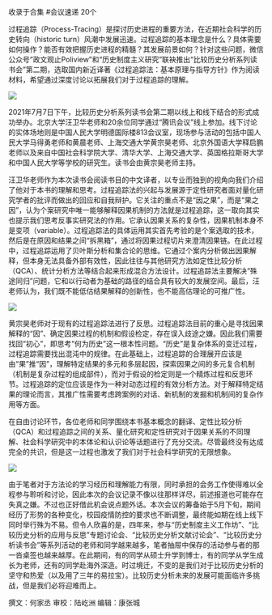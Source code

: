 

收录于合集 #会议速递 20个

过程追踪（Process-Tracing）是探讨历史进程的重要方法，在近期社会科学的历史转向（historic
turn）风潮中发展迅速。过程追踪的基本理念是什么？具体需要如何操作？能否有效把握历史进程的精髓？其发展前景如何？针对这些问题，微信公众号“政文观止Poliview”和“历史制度主义研究”联袂推出“比较历史分析系列读书会”第二期，选取国内新近译著《过程追踪法：基本原理与指导方针》作为阅读材料，希望通过深度讨论以拓展我们对于过程追踪的理解。

![](/images/88/2.png)

2021年7月7日下午，比较历史分析系列读书会第二期以线上和线下结合的形式成功举办。北京大学汪卫华老师和20余位同学通过“腾讯会议”线上参加。线下讨论的实体场地则是中国人民大学明德国际楼813会议室，现场参与活动的包括中国人民大学马得勇老师和黄晨老师、上海交通大学黄宗昊老师、北京外国语大学释启鹏老师以及来自中国社会科学院大学、清华大学、上海交通大学、英国格拉斯哥大学和中国人民大学等学校的研究生。读书会由黄宗昊老师主持。  

  

汪卫华老师作为本次读书会阅读书目的中文译者，以专业而独到的视角向我们介绍了他对于本书的理解和思考。过程追踪法的兴起与发展源于定性研究者面对量化研究学者的批评而做出的回应和自我辩护。它关注的重点不是“因之果”，而是“果之因”，认为个案研究中唯一能够解释因果机制的方法就是过程追踪，这一取向其实也提示我们思考反事实研究法的作用。它承认因果关系的复杂性，因果机制本身不是变项（variable）。过程追踪法的具体运用其实首先考验的是个案选取的技术，然后是在原因和结果之间“拆黑箱”，通过将因果过程切片来澄清因果链。在此过程中，过程追踪运用了贝叶斯分析和集合论的思维。它通过个案内分析做出因果解释，但本身无法具备外部有效性，因此往往与其他研究方法如定性比较分析（QCA）、统计分析方法等结合起来形成混合方法设计。过程追踪法主要解决“殊途同归”问题，它和以行动者为基础的路径的结合具有较大的发展空间。最后，汪老师认为，我们既不能低估结果解释的创新性，也不能高估理论的可推广性。

![](/images/88/3.jpeg)

黄宗昊老师对于现有的过程追踪法进行了反思。过程追踪法目前的重心是寻找因果解释的“因”、确定因果过程的机制和假设检定，存在误入歧途之嫌。因此我们需要找回“初心”，即思考“何为历史”这一根本性问题。“历史”是复杂体系的变迁过程，过程追踪需要找出混沌中的规律。在此基础上，过程追踪的合理展开应该是由“果”推“因”，理解特定结果的多元和多层起因，探索因果之间的多元复合机制（机制是复杂过程的组成部件），而对于假设的检定则是一个精炼过程和反思环节。过程追踪的定位应该是作为一种对动态过程的有效分析方法。对于解释特定结果的理论而言，其推广性需要考虑跨案例的对话、新机制的发掘和机制间的复杂作用等方面。

  

在自由讨论环节，各位老师和同学围绕本书基本概念的翻译、定性比较分析（QCA）和过程追踪之间的关系、量化研究和定性研究对于因果关系的不同理解、社会科学研究中的本体论和认识论等话题进行了充分交流。尽管最终没有达成完全的共识，但是这一过程也激发了我们对于社会科学研究的无限想象。

![](/images/88/4.jpeg)

由于笔者对于方法论的学习经历和理解能力有限，同时承担的会务工作使得难以全程参与聆听和讨论，因此本次的会议记录不像以往那样详尽，前述报道也可能存在失真之嫌。不过也正好借此机会说点题外话。本次会议的筹备始于5月下旬，期间经历了形势的各种变化，校园疫情防控的要求也不断调整，最终能如期在线上线下同时举行殊为不易。但令人欣喜的是，四年来，参与“历史制度主义工作坊”、“比较历史分析的应用与反思”专题讨论会、“比较历史分析文献讨论会”、“比较历史分析读书会”等系列活动的老师和同学越来越多，笔者抽屉中保存的活动参与者的那一沓桌签也越来越厚。在此期间，有的同学从硕士升学到博士，有的同学从学生成长为老师，还有的同学赴海外深造。时过境迁，不变的是我们对于比较历史分析的坚守和热爱（以及用了三年的易拉宝）。比较历史分析未来的发展可能面临许多挑战，但是我们必将迎难而上。  

  

撰文：何家丞 审校：陆屹洲 编辑：康张城

